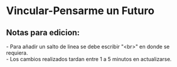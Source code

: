 # Vincular-Pensarme un Futuro

<h2>Notas para edicion:</h2>
- Para añadir un salto de linea se debe escribir "&lt;br&gt;" en donde se requiera.<br>
- Los cambios realizados tardan entre 1 a 5 minutos en actualizarse.

